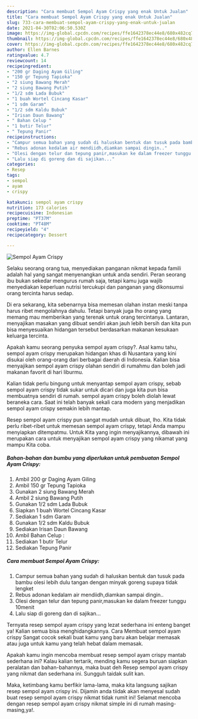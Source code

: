 ```yaml
---
description: "Cara membuat Sempol Ayam Crispy yang enak Untuk Jualan"
title: "Cara membuat Sempol Ayam Crispy yang enak Untuk Jualan"
slug: 733-cara-membuat-sempol-ayam-crispy-yang-enak-untuk-jualan
date: 2021-04-30T02:06:50.530Z
image: https://img-global.cpcdn.com/recipes/ffe1642378ec44e8/680x482cq70/sempol-ayam-crispy-foto-resep-utama.jpg
thumbnail: https://img-global.cpcdn.com/recipes/ffe1642378ec44e8/680x482cq70/sempol-ayam-crispy-foto-resep-utama.jpg
cover: https://img-global.cpcdn.com/recipes/ffe1642378ec44e8/680x482cq70/sempol-ayam-crispy-foto-resep-utama.jpg
author: Ellen Barnes
ratingvalue: 4.7
reviewcount: 14
recipeingredient:
- "200 gr Daging Ayam Giling"
- "150 gr Tepung Tapioka"
- "2 siung Bawang Merah"
- "2 siung Bawang Putih"
- "1/2 sdm Lada Bubuk"
- "1 buah Wortel Cincang Kasar"
- "1 sdm Garam"
- "1/2 sdm Kaldu Bubuk"
- "Irisan Daun Bawang"
- " Bahan Celup "
- "1 butir Telur"
- " Tepung Panir"
recipeinstructions:
- "Campur semua bahan yang sudah di haluskan bentuk dan tusuk pada bambu olesi lebih dulu tangan dengan minyak goreng supaya tidak lengket"
- "Rebus adonan kedalam air mendiidh,diamkan sampai dingin.."
- "Olesi dengan telur dan tepung panir,masukan ke dalam freezer tunggu 10menit"
- "Lalu siap di goreng dan di sajikan..."
categories:
- Resep
tags:
- sempol
- ayam
- crispy

katakunci: sempol ayam crispy 
nutrition: 173 calories
recipecuisine: Indonesian
preptime: "PT37M"
cooktime: "PT48M"
recipeyield: "4"
recipecategory: Dessert

---
```



![Sempol Ayam Crispy](https://img-global.cpcdn.com/recipes/ffe1642378ec44e8/680x482cq70/sempol-ayam-crispy-foto-resep-utama.jpg)

Selaku seorang orang tua, menyediakan panganan nikmat kepada famili adalah hal yang sangat menyenangkan untuk anda sendiri. Peran seorang ibu bukan sekedar mengurus rumah saja, tetapi kamu juga wajib menyediakan keperluan nutrisi tercukupi dan panganan yang dikonsumsi orang tercinta harus sedap.

Di era  sekarang, kita sebenarnya bisa memesan olahan instan meski tanpa harus ribet mengolahnya dahulu. Tetapi banyak juga lho orang yang memang mau memberikan yang terenak untuk orang tercintanya. Lantaran, menyajikan masakan yang dibuat sendiri akan jauh lebih bersih dan kita pun bisa menyesuaikan hidangan tersebut berdasarkan makanan kesukaan keluarga tercinta. 



Apakah kamu seorang penyuka sempol ayam crispy?. Asal kamu tahu, sempol ayam crispy merupakan hidangan khas di Nusantara yang kini disukai oleh orang-orang dari berbagai daerah di Indonesia. Kalian bisa menyajikan sempol ayam crispy olahan sendiri di rumahmu dan boleh jadi makanan favorit di hari liburmu.

Kalian tidak perlu bingung untuk menyantap sempol ayam crispy, sebab sempol ayam crispy tidak sukar untuk dicari dan juga kita pun bisa membuatnya sendiri di rumah. sempol ayam crispy boleh diolah lewat beraneka cara. Saat ini telah banyak sekali cara modern yang menjadikan sempol ayam crispy semakin lebih mantap.

Resep sempol ayam crispy pun sangat mudah untuk dibuat, lho. Kita tidak perlu ribet-ribet untuk memesan sempol ayam crispy, tetapi Anda mampu menyiapkan ditempatmu. Untuk Kita yang ingin menyajikannya, dibawah ini merupakan cara untuk menyajikan sempol ayam crispy yang nikamat yang mampu Kita coba.

<!--inarticleads1-->

##### Bahan-bahan dan bumbu yang diperlukan untuk pembuatan Sempol Ayam Crispy:

1. Ambil 200 gr Daging Ayam Giling
1. Ambil 150 gr Tepung Tapioka
1. Gunakan 2 siung Bawang Merah
1. Ambil 2 siung Bawang Putih
1. Gunakan 1/2 sdm Lada Bubuk
1. Siapkan 1 buah Wortel Cincang Kasar
1. Sediakan 1 sdm Garam
1. Gunakan 1/2 sdm Kaldu Bubuk
1. Sediakan Irisan Daun Bawang
1. Ambil  Bahan Celup :
1. Sediakan 1 butir Telur
1. Sediakan  Tepung Panir




<!--inarticleads2-->

##### Cara membuat Sempol Ayam Crispy:

1. Campur semua bahan yang sudah di haluskan bentuk dan tusuk pada bambu olesi lebih dulu tangan dengan minyak goreng supaya tidak lengket
1. Rebus adonan kedalam air mendiidh,diamkan sampai dingin..
1. Olesi dengan telur dan tepung panir,masukan ke dalam freezer tunggu 10menit
1. Lalu siap di goreng dan di sajikan...




Ternyata resep sempol ayam crispy yang lezat sederhana ini enteng banget ya! Kalian semua bisa menghidangkannya. Cara Membuat sempol ayam crispy Sangat cocok sekali buat kamu yang baru akan belajar memasak atau juga untuk kamu yang telah hebat dalam memasak.

Apakah kamu ingin mencoba membuat resep sempol ayam crispy mantab sederhana ini? Kalau kalian tertarik, mending kamu segera buruan siapkan peralatan dan bahan-bahannya, maka buat deh Resep sempol ayam crispy yang nikmat dan sederhana ini. Sungguh taidak sulit kan. 

Maka, ketimbang kamu berfikir lama-lama, maka kita langsung sajikan resep sempol ayam crispy ini. Dijamin anda tiidak akan menyesal sudah buat resep sempol ayam crispy nikmat tidak rumit ini! Selamat mencoba dengan resep sempol ayam crispy nikmat simple ini di rumah masing-masing,ya!.

